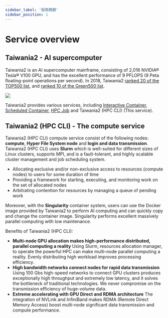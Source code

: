 ```yaml
---
sidebar_label: '服務概觀'
sidebar_position: 1
---
```


# Service overview

## Taiwania2 - AI supercomputer

Taiwania2 is an AI supercomputer mainframe, consisting of 2,016 NVIDIA® Tesla® V100 GPU, and has the excellent performance of 9 PFLOPS (9 Peta floating-point operations per second). In 2018, Taiwania2 [ranked 20 of the TOP500 list](https://www.top500.org/system/179590/), and [ranked 10 of the Green500 list](https://www.top500.org/lists/green500/2018/11/).


![](https://twcc-wordpress-file.cos.twcc.ai/wp-content/uploads/2019/09/19130553/1-2.png)


Taiwania2 provides various services, including  [Interactive Container](https://man.twcc.ai/@twccdocs/doc-ccs-main-en), [Scheduled Container](https://man.twcc.ai/@twccdocs/HyMqnHupV?type=view),  [HPC Job](https://man.twcc.ai/@twccdocs/HyVzTSOpN?type=view) and Taiwania2 (HPC CLI) (This service).


## Taiwania2 (HPC CLI) - The compute service


Taiwania2 (HPC CLI) compute service consist of the following nodes: **compute**, **Hyper File System node** and **login and data transmission**. Taiwania2 (HPC CLI) uses **Slurm** which is well-suited for different sizes of Linux clusters, supports MPI, and is a fault-tolerant, and highly scalable cluster management and job scheduling system.
- Allocating exclusive and/or non-exclusive access to resources (compute nodes) to users for some duration of time
- Providing a framework for starting, executing, and monitoring work on the set of allocated nodes
- Arbitrating contention for resources by managing a queue of pending work

Moreover, with the **Singularity** container system, users can use the Docker image provided by Taiwania2 to perform AI computing and can quickly copy and change the container image. Singularity performs excellent massively parallel computing with low maintenance.

Benefits of Taiwania2 (HPC CLI):

- **Multi-node GPU allocation makes high-performance distributed, parallel computing a reality**
    Using Slurm, resources allocation manager, to operate the powerful HPC can make multi-node parallel computing a reality. Evenly distributing high workload improves processing efficiency.
- **High bandwidth networks connect nodes for rapid data transmission**
    Using 100 Gbs high-speed networks to connect GPU clusters produces exceptionally high throughput and extremely low latency, and it solves the bottleneck of traditional technologies. We never compromise on the transmission efficiency of huge-volume data.
- **Extreme accelerating with GPU Direct and RDMA architecture**
    The integration of NVLink and InfiniBand makes RDMA (Remote Direct Memory Access) boost multi-node significant data transmission and compute performance.